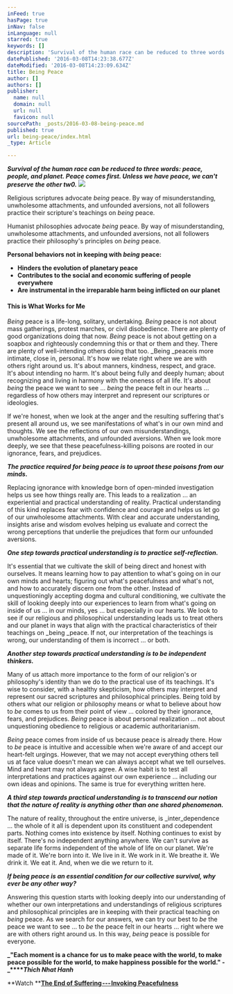 ```yaml
---
inFeed: true
hasPage: true
inNav: false
inLanguage: null
starred: true
keywords: []
description: 'Survival of the human race can be reduced to three words: peace, people, and planet. Peace comes first. Unless we have peace, we can’t preserve the other tw0.'
datePublished: '2016-03-08T14:23:38.677Z'
dateModified: '2016-03-08T14:23:09.634Z'
title: Being Peace
author: []
authors: []
publisher:
  name: null
  domain: null
  url: null
  favicon: null
sourcePath: _posts/2016-03-08-being-peace.md
published: true
url: being-peace/index.html
_type: Article

---
```

**_Survival of the human race can be reduced to three words: peace, people, and planet. Peace comes first. Unless we have peace, we can't preserve the other tw0\._**
![](https://the-grid-user-content.s3-us-west-2.amazonaws.com/f90c8b36-5ac3-4e95-be31-8be8514bb820.jpg)

Religious scriptures advocate _being_ peace. By way of misunderstanding, unwholesome attachments, and unfounded aversions, not all followers practice their scripture's teachings on _being_ peace.

Humanist philosophies advocate _being_ peace. By way of misunderstanding, unwholesome attachments, and unfounded aversions, not all followers practice their philosophy's principles on _being_ peace.

**Personal behaviors not in keeping with _being_ peace:**

* **Hinders the evolution of planetary peace**
* **Contributes to the social and economic suffering of people everywhere**
* **Are instrumental in the irreparable harm being inflicted on our planet**

#### This is What Works for Me

_Being_ peace is a life-long, solitary, undertaking. _Being_ peace is not about mass gatherings, protest marches, or civil disobedience. There are plenty of good organizations doing that now. _Being_ peace is not about getting on a soapbox and righteously condemning this or that or them and they. There are plenty of well-intending others doing that too. _Being _peaceis more intimate, close in, personal. It's how we relate right where we are with others right around us. It's about manners, kindness, respect, and grace. It's about intending no harm. It's about being fully and deeply human; about recognizing and living in harmony with the oneness of all life. It's about _being_ the peace we want to see ... _being_ the peace felt in our hearts ... regardless of how others may interpret and represent our scriptures or ideologies.

If we're honest, when we look at the anger and the resulting suffering that's present all around us, we see manifestations of what's in our own mind and thoughts. We see the reflections of our own misunderstandings, unwholesome attachments, and unfounded aversions. When we look more deeply, we see that these peacefulness-killing poisons are rooted in our ignorance, fears, and prejudices.

**_The practice required for being peace is to uproot these poisons from our minds._**

Replacing ignorance with knowledge born of open-minded investigation helps us see how things really are. This leads to a realization ... an experiential and practical understanding of reality. Practical understanding of this kind replaces fear with confidence and courage and helps us let go of our unwholesome attachments. With clear and accurate understanding, insights arise and wisdom evolves helping us evaluate and correct the wrong perceptions that underlie the prejudices that form our unfounded aversions.

**_One step towards practical understanding is to practice self-reflection._**

It's essential that we cultivate the skill of being direct and honest with ourselves. It means learning how to pay attention to what's going on in our own minds and hearts; figuring out what's peacefulness and what's not, and how to accurately discern one from the other. Instead of unquestioningly accepting dogma and cultural conditioning, we cultivate the skill of looking deeply into our experiences to learn from what's going on inside of us ... in our minds, yes ... but especially in our hearts. We look to see if our religious and philosophical understanding leads us to treat others and our planet in ways that align with the practical characteristics of their teachings on _being _peace. If not, our interpretation of the teachings is wrong, our understanding of them is incorrect ... or both.

**_Another step towards practical understanding is to be independent thinkers._**

Many of us attach more importance to the form of our religion's or philosophy's identity than we do to the practical use of its teachings. It's wise to consider, with a healthy skepticism, how others may interpret and represent our sacred scriptures and philosophical principles. Being told by others what our religion or philosophy means or what to believe about how to _be_ comes to us from their point of view ... colored by their ignorance, fears, and prejudices. _Being_ peace is about personal realization ... not about unquestioning obedience to religious or academic authoritarianism.

_Being_ peace comes from inside of us because peace is already there. How to _be_ peace is intuitive and accessible when we're aware of and accept our heart-felt urgings. However, that we may not accept everything others tell us at face value doesn't mean we can always accept what we tell ourselves. Mind and heart may not always agree. A wise habit is to test all interpretations and practices against our own experience ... including our own ideas and opinions. The same is true for everything written here.

**_A third step towards practical understanding is to transcend our notion that the nature of reality is anything other than one shared phenomenon._**

The nature of reality, throughout the entire universe, is _inter_dependence ... the whole of it all is dependent upon its constituent and codependent parts. Nothing comes into existence by itself. Nothing continues to exist by itself. There's no independent anything anywhere. We can't survive as separate life forms independent of the whole of life on our planet. We're made of it. We're born into it. We live in it. We work in it. We breathe it. We drink it. We eat it. And, when we die we return to it.

**_If being peace is an essential condition for our collective survival, why ever be any other way?_**

Answering this question starts with looking deeply into our understanding of whether our own interpretations and understandings of religious scriptures and philosophical principles are in keeping with their practical teaching on _being_ peace. As we search for our answers, we can try our best to _be_ the peace we want to see ... to _be_ the peace felt in our hearts ... right where we are with others right around us. In this way, _being_ peace is possible for everyone.

**_"Each moment is a chance for us to make peace with the world, to make peace possible for the world, to make happiness possible for the world." - _****_Thich Nhat Hanh_**

**Watch ****[The End of Suffering --- Invoking Peacefulness][0]**

[0]: https://medium.com/r/?url=http%3A%2F%2Fwww.youtube.com%2Fwatch%3Fv%3DtCiXdduVHbI